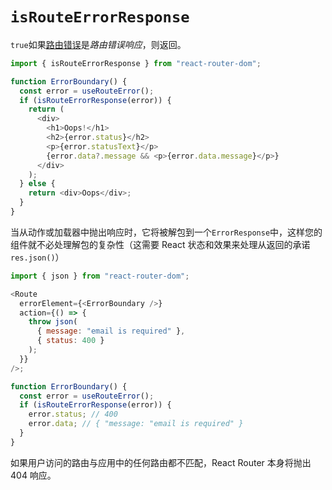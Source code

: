 # `isRouteErrorResponse`

`true`如果[路由错误](https://reactrouter.com/en/main/hooks/use-route-error)是*路由错误响应*，则返回。

```javascript
import { isRouteErrorResponse } from "react-router-dom";

function ErrorBoundary() {
  const error = useRouteError();
  if (isRouteErrorResponse(error)) {
    return (
      <div>
        <h1>Oops!</h1>
        <h2>{error.status}</h2>
        <p>{error.statusText}</p>
        {error.data?.message && <p>{error.data.message}</p>}
      </div>
    );
  } else {
    return <div>Oops</div>;
  }
}
```

当从动作或加载器中抛出响应时，它将被解包到一个`ErrorResponse`中，这样您的组件就不必处理解包的复杂性（这需要 React 状态和效果来处理从返回的承诺`res.json()`）

```javascript
import { json } from "react-router-dom";

<Route
  errorElement={<ErrorBoundary />}
  action={() => {
    throw json(
      { message: "email is required" },
      { status: 400 }
    );
  }}
/>;

function ErrorBoundary() {
  const error = useRouteError();
  if (isRouteErrorResponse(error)) {
    error.status; // 400
    error.data; // { "message: "email is required" }
  }
}
```

如果用户访问的路由与应用中的任何路由都不匹配，React Router 本身将抛出 404 响应。